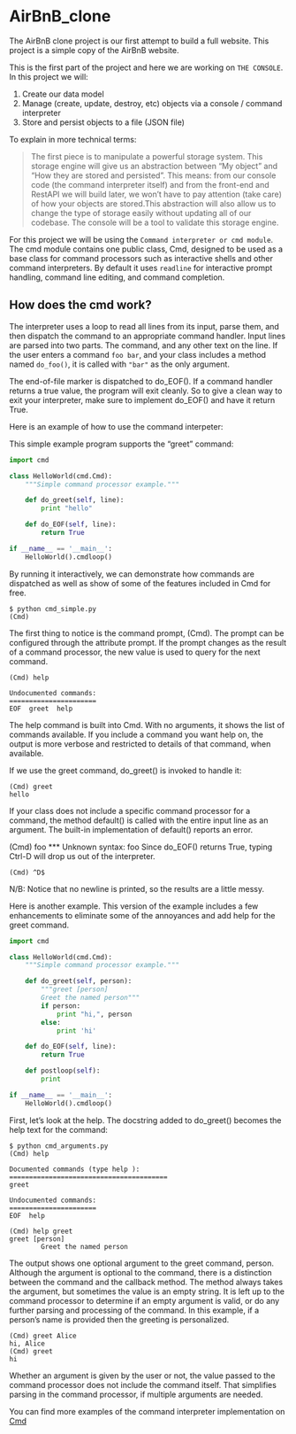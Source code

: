 # AirBnB_clone

The AirBnB clone project is our first attempt to build a full website. This project is a simple copy of the AirBnB website.

This is the first part of the project and here we are working on `THE CONSOLE`. In this project we will:

1. Create our data model
2. Manage (create, update, destroy, etc) objects via a console / command interpreter
3. Store and persist objects to a file (JSON file)

To explain in more technical terms:

> The first piece is to manipulate a powerful storage system. This storage engine will give us an abstraction between “My object” and “How they are stored and persisted”. This means: from our console code (the command interpreter itself) and from the front-end and RestAPI we will build later, we won’t have to pay attention (take care) of how your objects are stored.This abstraction will also allow us to change the type of storage easily without updating all of our codebase. The console will be a tool to validate this storage engine.

For this project we will be using the `Command interpreter or cmd module`.
The cmd module contains one public class, Cmd, designed to be used as a base class for command processors such as interactive shells and other command interpreters. By default it uses `readline` for interactive prompt handling, command line editing, and command completion.

## How does the cmd work?

The interpreter uses a loop to read all lines from its input, parse them, and then dispatch the command to an appropriate command handler. Input lines are parsed into two parts. The command, and any other text on the line. If the user enters a command `foo bar`, and your class includes a method named `do_foo()`, it is called with `"bar"` as the only argument.

The end-of-file marker is dispatched to do_EOF(). If a command handler returns a true value, the program will exit cleanly. So to give a clean way to exit your interpreter, make sure to implement do_EOF() and have it return True.

Here is an example of how to use the command interpeter:

This simple example program supports the “greet” command:

```python
import cmd

class HelloWorld(cmd.Cmd):
    """Simple command processor example."""

    def do_greet(self, line):
        print "hello"

    def do_EOF(self, line):
        return True

if __name__ == '__main__':
    HelloWorld().cmdloop()
```

By running it interactively, we can demonstrate how commands are dispatched as well as show of some of the features included in Cmd for free.

```
$ python cmd_simple.py
(Cmd)
```

The first thing to notice is the command prompt, (Cmd). The prompt can be configured through the attribute prompt. If the prompt changes as the result of a command processor, the new value is used to query for the next command.

```
(Cmd) help

Undocumented commands:
======================
EOF  greet  help
```

The help command is built into Cmd. With no arguments, it shows the list of commands available. If you include a command you want help on, the output is more verbose and restricted to details of that command, when available.

If we use the greet command, do_greet() is invoked to handle it:

```
(Cmd) greet
hello
```

If your class does not include a specific command processor for a command, the method default() is called with the entire input line as an argument. The built-in implementation of default() reports an error.

(Cmd) foo \*\*\* Unknown syntax: foo
Since do_EOF() returns True, typing Ctrl-D will drop us out of the interpreter.

```
(Cmd) ^D$

```

N/B: Notice that no newline is printed, so the results are a little messy.

Here is another example. This version of the example includes a few enhancements to eliminate some of the annoyances and add help for the greet command.

```python
import cmd

class HelloWorld(cmd.Cmd):
    """Simple command processor example."""

    def do_greet(self, person):
        """greet [person]
        Greet the named person"""
        if person:
            print "hi,", person
        else:
            print 'hi'

    def do_EOF(self, line):
        return True

    def postloop(self):
        print

if __name__ == '__main__':
    HelloWorld().cmdloop()
```

First, let’s look at the help. The docstring added to do_greet() becomes the help text for the command:

```
$ python cmd_arguments.py
(Cmd) help

Documented commands (type help ):
========================================
greet

Undocumented commands:
======================
EOF  help

(Cmd) help greet
greet [person]
        Greet the named person
```

The output shows one optional argument to the greet command, person. Although the argument is optional to the command, there is a distinction between the command and the callback method. The method always takes the argument, but sometimes the value is an empty string. It is left up to the command processor to determine if an empty argument is valid, or do any further parsing and processing of the command. In this example, if a person’s name is provided then the greeting is personalized.

```
(Cmd) greet Alice
hi, Alice
(Cmd) greet
hi
```

Whether an argument is given by the user or not, the value passed to the command processor does not include the command itself. That simplifies parsing in the command processor, if multiple arguments are needed.

You can find more examples of the command interpreter implementation on [Cmd][def]

[def]: https://pymotw.com/2/cmd/
